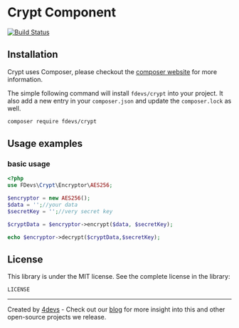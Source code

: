 Crypt Component
===============

[![Build Status](https://travis-ci.org/4devs/crypt.svg?branch=master)](https://travis-ci.org/4devs/crypt)

## Installation
Crypt uses Composer, please checkout the [composer website](http://getcomposer.org) for more information.

The simple following command will install `fdevs/crypt` into your project. It also add a new
entry in your `composer.json` and update the `composer.lock` as well.


```bash
composer require fdevs/crypt
```

## Usage examples

### basic usage

```php
<?php
use FDevs\Crypt\Encryptor\AES256;

$encryptor = new AES256();
$data = '';//your data
$secretKey = '';//very secret key

$cryptData = $encryptor->encrypt($data, $secretKey);

echo $encryptor->decrypt($cryptData,$secretKey);
```


License
-------

This library is under the MIT license. See the complete license in the library:

    LICENSE


---
Created by [4devs](http://4devs.pro/) - Check out our [blog](http://4devs.io/) for more insight into this and other open-source projects we release.
